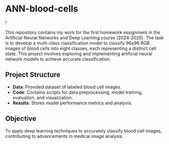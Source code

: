# ANN-blood-cells

!

This repository contains my work for the first homework assignment in the Artificial Neural Networks and Deep Learning course (2024-2025). The task is to develop a multi-class classification model to classify 96x96 RGB images of blood cells into eight classes, each representing a distinct cell state. This project involves exploring and implementing artificial neural network models to achieve accurate classification.

## Project Structure
- **Data**: Provided dataset of labeled blood cell images.
- **Code**: Contains scripts for data preprocessing, model training, evaluation, and visualization.
- **Results**: Stores model performance metrics and analysis.

## Objective
To apply deep learning techniques to accurately classify blood cell images, contributing to advancements in medical image analysis.

